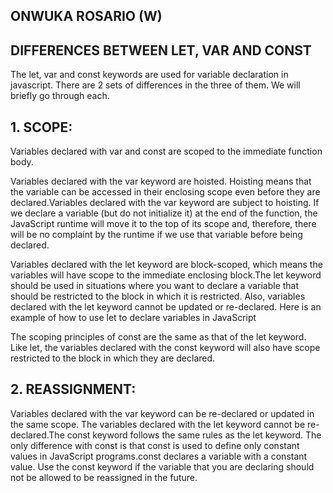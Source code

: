 ## ONWUKA ROSARIO (W)
## DIFFERENCES BETWEEN LET, VAR AND CONST

The let, var and const keywords are used for variable declaration in javascript. There are 2 sets of differences in the three of them. We will briefly go through each.

## 1. SCOPE:  
Variables declared with var and const are scoped to the immediate function body.

Variables declared with the var keyword are hoisted. Hoisting means that the variable can be accessed in their enclosing scope even before they are declared.Variables declared with the var keyword are subject to hoisting. If we declare a variable (but do not initialize it) at the end of the function, the JavaScript runtime will move it to the top of its scope and, therefore, there will be no complaint by the runtime if we use that variable before being declared.

Variables declared with the let keyword are block-scoped, which means the variables will have scope to the immediate enclosing block.The let keyword should be used in situations where you want to declare a variable that should be restricted to the block in which it is restricted. Also, variables declared with the let keyword cannot be updated or re-declared. Here is an example of how to use let to declare variables in JavaScript

The scoping principles of const are the same as that of the let keyword. Like let, the variables declared with the const keyword will also have scope restricted to the block in which they are declared.

## 2. REASSIGNMENT: 
Variables declared with the var keyword can be re-declared or updated in the same scope. The variables declared with the let keyword cannot be re-declared.The const keyword follows the same rules as the let keyword. The only difference with const is that const is used to define only constant values in JavaScript programs.const declares a variable with a constant value.
Use the const keyword if the variable that you are declaring should not be allowed to be reassigned in the future.




